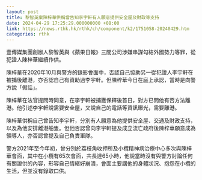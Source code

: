 ```yaml
---
layout: post
title: 黎智英案陳梓華供稱曾告知李宇軒有人願意提供安全屋及財政等支持
date: 2024-04-29 17:25:29.000000000 +08:00
link: https://news.rthk.hk/rthk/ch/component/k2/1751058-20240429.htm
categories: rthk
---
```


壹傳媒集團創辦人黎智英與《蘋果日報》三間公司涉嫌串謀勾結外國勢力等罪，從犯證人陳梓華繼續作供。

陳梓華在2020年10月與警方的錄影會面中，否認自己協助另一從犯證人李宇軒在被捕後離港，亦否認自己有資助過李宇軒。但陳梓華今日在庭上承認，當時是向警方說「假話」。

陳梓華在法官提問時同意，在李宇軒被捕獲保釋後首日，對方已問他有否方法離港。他引述李宇軒說需要安全屋，又說自己的電話等資訊曝光，需要離港。

陳梓華供稱自己曾告知李宇軒，分別有人願意為他提供安全屋、交通及財政支持，以及為他安排離港船隻。但他否認曾向李宇軒提及成立流亡政府後陳梓華願意成為領導人，亦否認曾提及自己負責軍隊。

警方2021年至今年初，曾分別於荔枝角收押所及小欖精神病治療中心多次與陳梓華會面，其中在小欖有65次會面，共長達65小時，他說當時沒有與警方討論任何有關證供的內容，形容自己情緒好崩潰，會面主要講他的身體狀況、抱怨在小欖的生活，但並沒有錄取口供。
